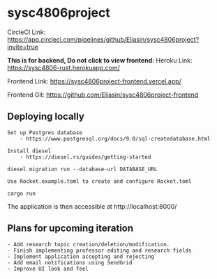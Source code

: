 # sysc4806project

CircleCI Link: https://app.circleci.com/pipelines/github/Eliasin/sysc4806project?invite=true

**This is for backend, Do not click to view frontend:**
Heroku Link: https://sysc4806-rust.herokuapp.com/

Frontend Link: https://sysc4806project-frontend.vercel.app/

Frontend Git: https://github.com/Eliasin/sysc4806project-frontend

## Deploying locally

```
Set up Postgres database
    - https://www.postgresql.org/docs/9.0/sql-createdatabase.html

Install diesel
    - https://diesel.rs/guides/getting-started

diesel migration run --database-url DATABASE_URL

Use Rocket.example.toml to create and configure Rocket.toml

cargo run
```

The application is then accessible at http://localhost:8000/

## Plans for upcoming iteration

```
- Add research topic creation/deletion/modification.
- Finish implementing professor editing and research fields
- Implement application accepting and rejecting
- Add email notifications using SendGrid
- Improve UI look and feel
```
